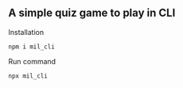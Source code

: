## A simple quiz game to play in CLI

Installation
```
npm i mil_cli
```

Run command

```
npx mil_cli
```
